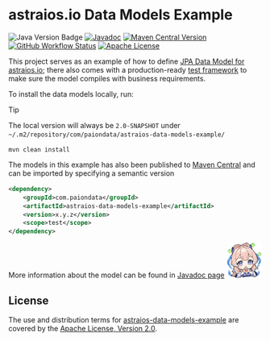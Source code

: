 astraios.io Data Models Example
===============================

![Java Version Badge][Java Version Badge]
[![Javadoc][Javadoc Badge]][Javadoc URL]
[![Maven Central Version][Maven Central Version Badge]][Maven Central Version URL]
[![GitHub Workflow Status][GitHub Workflow Status]][GitHub Workflow Status URL]
[![Apache License][Apache License Badge]][Apache License, Version 2.0]

This project serves as an example of how to define [JPA Data Model for astraios.io]; there also comes with a
production-ready [test framework] to make sure the model compiles with business requirements.

To install the data models locally, run:

> [!TIP]
>
> The local version will always be `2.0-SNAPSHOT` under `~/.m2/repository/com/paiondata/astraios-data-models-example/`

```console
mvn clean install
```

The models in this example has also been published to [Maven Central][Maven Central Version URL] and can be imported
by specifying a semantic version

```xml
<dependency>
    <groupId>com.paiondata</groupId>
    <artifactId>astraios-data-models-example</artifactId>
    <version>x.y.z</version>
    <scope>test</scope>
</dependency>
```

More information about the model can be found in [Javadoc page][Javadoc URL] <img src="https://github.com/QubitPi/QubitPi/blob/master/img/please-read-the-doc.png?raw=true" width="70px" />

License
-------

The use and distribution terms for [astraios-data-models-example] are covered by the [Apache License, Version 2.0].

[Apache License Badge]: https://img.shields.io/badge/Apache%202.0-F25910.svg?style=for-the-badge&logo=Apache&logoColor=white
[Apache License, Version 2.0]: https://www.apache.org/licenses/LICENSE-2.0

[GitHub Workflow Status]: https://img.shields.io/github/actions/workflow/status/paion-data/astraios-data-models-example/ci-cd.yml?branch=master&logo=github&style=for-the-badge
[GitHub Workflow Status URL]: https://github.com/paion-data/astraios-data-models-example/actions/workflows/ci-cd.yml

[Javadoc Badge]: https://img.shields.io/badge/Javadoc-000000.svg?style=for-the-badge&logo=openjdk&logoColor=white
[Javadoc URL]: https://jpa-model.qubitpi.org/
[Java Version Badge]: https://img.shields.io/badge/Java-17-brightgreen?style=for-the-badge&logo=OpenJDK&logoColor=white
[astraios-data-models-example]: https://github.com/paion-data/astraios-data-models-example
[JPA Data Model for astraios.io]: https://elide.paion-data.dev/docs/data-model

[Maven Central Version Badge]: https://img.shields.io/maven-central/v/com.paiondata/astraios-data-models-example?style=for-the-badge&logo=apachemaven&labelColor=1B1C30&color=4D9FEA
[Maven Central Version URL]: https://central.sonatype.com/artifact/com.paiondata/astraios-data-models-example

[test framework]: https://github.com/paion-data/astraios-data-models-acceptance-tests
